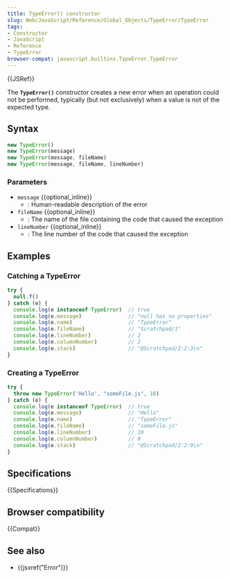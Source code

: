 ```yaml
---
title: TypeError() constructor
slug: Web/JavaScript/Reference/Global_Objects/TypeError/TypeError
tags:
- Constructor
- JavaScript
- Reference
- TypeError
browser-compat: javascript.builtins.TypeError.TypeError
---
```

{{JSRef}}

The **`TypeError()`** constructor creates a new error when an operation could
not be performed, typically (but not exclusively) when a value is not of the
expected type.

## Syntax

```js
new TypeError()
new TypeError(message)
new TypeError(message, fileName)
new TypeError(message, fileName, lineNumber)
```

### Parameters

*   `message` {{optional_inline}}
    *   : Human-readable description of the error
*   `fileName` {{optional_inline}}
    *   : The name of the file containing the code that caused the exception
*   `lineNumber` {{optional_inline}}
    *   : The line number of the code that caused the exception

## Examples

### Catching a TypeError

```js
try {
  null.f()
} catch (e) {
  console.log(e instanceof TypeError)  // true
  console.log(e.message)               // "null has no properties"
  console.log(e.name)                  // "TypeError"
  console.log(e.fileName)              // "Scratchpad/1"
  console.log(e.lineNumber)            // 2
  console.log(e.columnNumber)          // 2
  console.log(e.stack)                 // "@Scratchpad/2:2:3\n"
}
```

### Creating a TypeError

```js
try {
  throw new TypeError('Hello', "someFile.js", 10)
} catch (e) {
  console.log(e instanceof TypeError)  // true
  console.log(e.message)               // "Hello"
  console.log(e.name)                  // "TypeError"
  console.log(e.fileName)              // "someFile.js"
  console.log(e.lineNumber)            // 10
  console.log(e.columnNumber)          // 0
  console.log(e.stack)                 // "@Scratchpad/2:2:9\n"
}
```

## Specifications

{{Specifications}}

## Browser compatibility

{{Compat}}

## See also

*   {{jsxref("Error")}}
